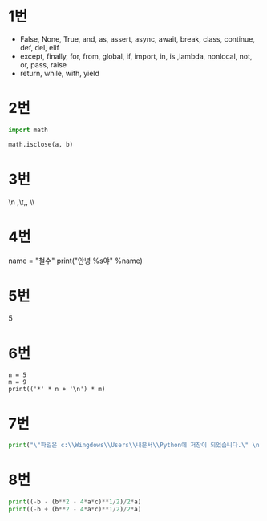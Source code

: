 # 1번

* False, None, True, and, as, assert, async, await, break, class, continue, def, del, elif
* except, finally, for, from, global, if, import, in, is ,lambda, nonlocal, not, or, pass, raise
* return, while, with, yield



# 2번

```python
import math

math.isclose(a, b)
```



# 3번

\n ,\t,, \\\





# 4번

name = "철수"
print("안녕 %s야" %name)



# 5번

5



# 6번

```
n = 5
m = 9
print(('*' * n + '\n') * m)

```





# 7번

```python
print("\"파일은 c:\\Wingdows\\Users\\내문서\\Python에 저장이 되었습니다.\" \n 나는 생각했다. \'cd를 써서 git bash로 들어가 봐야지.\'")
```





# 8번

```python
print((-b - (b**2 - 4*a*c)**1/2)/2*a)
print((-b + (b**2 - 4*a*c)**1/2)/2*a)
```

